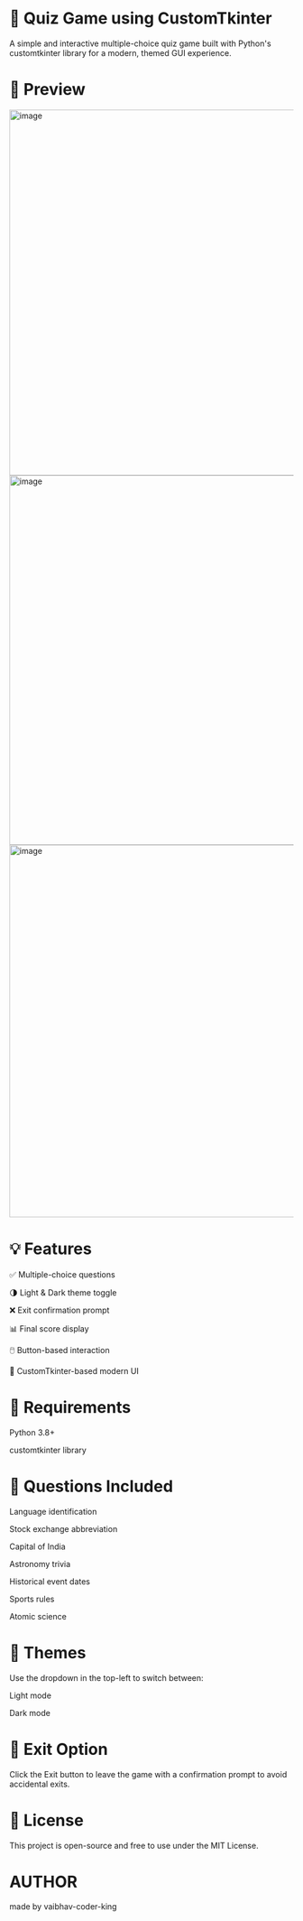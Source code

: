 # 🧠 Quiz Game using CustomTkinter

A simple and interactive multiple-choice quiz game built with Python's customtkinter library for a modern, themed GUI experience.

# 📸 Preview

<img width="749" height="648" alt="image" src="https://github.com/user-attachments/assets/28eccbb0-a9de-4e71-bb5d-19d6c07e47a6" />

<img width="745" height="655" alt="image" src="https://github.com/user-attachments/assets/a8fe5af1-fd9a-42b1-a85c-70aa59f2fcc9" />

<img width="749" height="660" alt="image" src="https://github.com/user-attachments/assets/d2fb77cb-6381-4130-8ad3-a8a80b9c5194" />

# 💡 Features

✅ Multiple-choice questions

🌗 Light & Dark theme toggle

❌ Exit confirmation prompt

📊 Final score display

🖱️ Button-based interaction

🎨 CustomTkinter-based modern UI

# 🔧 Requirements
Python 3.8+

customtkinter library


# 🧠 Questions Included
Language identification

Stock exchange abbreviation

Capital of India

Astronomy trivia

Historical event dates

Sports rules

Atomic science

# 🌙 Themes
Use the dropdown in the top-left to switch between:

Light mode

Dark mode

# 🛑 Exit Option
Click the Exit button to leave the game with a confirmation prompt to avoid accidental exits.

# 📄 License
This project is open-source and free to use under the MIT License.

# AUTHOR 
made by vaibhav-coder-king
